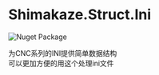 # Shimakaze.Struct.Ini
![Nuget Package](https://badgen.net/nuget/v/Shimakaze.Struct.Ini/)


为CNC系列的INI提供简单数据结构  
可以更加方便的用这个处理ini文件